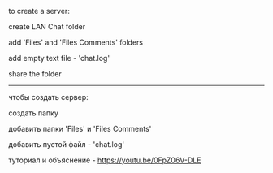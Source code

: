 to create a server:

create LAN Chat folder

add 'Files' and 'Files Comments' folders

add empty text file - 'chat.log'

share the folder

----------------------

чтобы создать сервер:

создать папку

добавить папки 'Files' и 'Files Comments'

добавить пустой файл - 'chat.log'

туториал и объяснение - https://youtu.be/0FpZ06V-DLE
